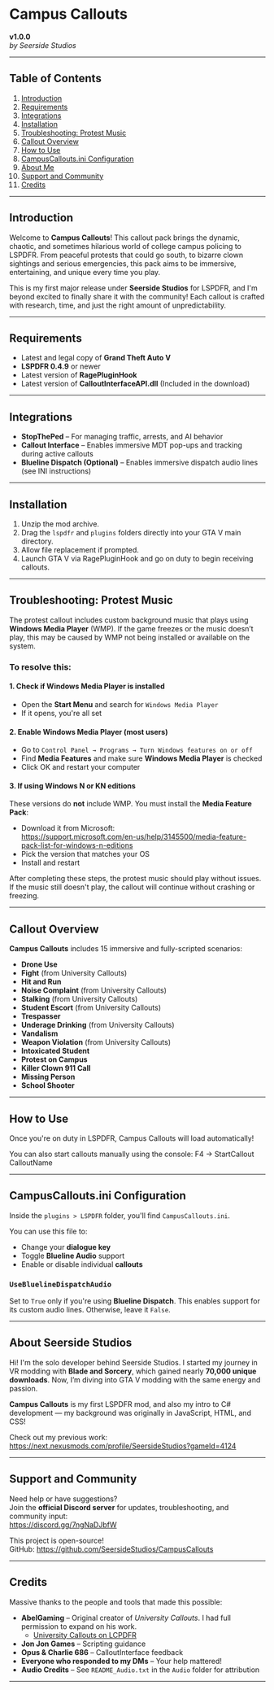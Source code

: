 # Campus Callouts  
**v1.0.0**  
*by Seerside Studios*

---

## Table of Contents  
1. [Introduction](#introduction)  
2. [Requirements](#requirements)  
3. [Integrations](#integrations)  
4. [Installation](#installation)  
5. [Troubleshooting: Protest Music](#troubleshooting-protest-music)  
6. [Callout Overview](#callout-overview)  
7. [How to Use](#how-to-use)  
8. [CampusCallouts.ini Configuration](#campuscalloutsini-configuration)  
9. [About Me](#about-seerside-studios)  
10. [Support and Community](#support-and-community)  
11. [Credits](#credits)

---

## Introduction

Welcome to **Campus Callouts**! This callout pack brings the dynamic, chaotic, and sometimes hilarious world of college campus policing to LSPDFR. From peaceful protests that could go south, to bizarre clown sightings and serious emergencies, this pack aims to be immersive, entertaining, and unique every time you play.

This is my first major release under **Seerside Studios** for LSPDFR, and I'm beyond excited to finally share it with the community! Each callout is crafted with research, time, and just the right amount of unpredictability.

---

## Requirements

- Latest and legal copy of **Grand Theft Auto V**
- **LSPDFR 0.4.9** or newer
- Latest version of **RagePluginHook**
- Latest version of **CalloutInterfaceAPI.dll** (Included in the download)

---

## Integrations

- **StopThePed** – For managing traffic, arrests, and AI behavior  
- **Callout Interface** – Enables immersive MDT pop-ups and tracking during active callouts  
- **Blueline Dispatch (Optional)** – Enables immersive dispatch audio lines (see INI instructions)

---

## Installation

1. Unzip the mod archive.  
2. Drag the `lspdfr` and `plugins` folders directly into your GTA V main directory.  
3. Allow file replacement if prompted.  
4. Launch GTA V via RagePluginHook and go on duty to begin receiving callouts.

---

## Troubleshooting: Protest Music

The protest callout includes custom background music that plays using **Windows Media Player** (WMP). If the game freezes or the music doesn’t play, this may be caused by WMP not being installed or available on the system.

### To resolve this:

#### 1. Check if Windows Media Player is installed
- Open the **Start Menu** and search for `Windows Media Player`
- If it opens, you're all set

#### 2. Enable Windows Media Player (most users)
- Go to `Control Panel → Programs → Turn Windows features on or off`
- Find **Media Features** and make sure **Windows Media Player** is checked
- Click OK and restart your computer

#### 3. If using Windows N or KN editions
These versions do **not** include WMP. You must install the **Media Feature Pack**:

- Download it from Microsoft:  
  https://support.microsoft.com/en-us/help/3145500/media-feature-pack-list-for-windows-n-editions  
- Pick the version that matches your OS
- Install and restart

After completing these steps, the protest music should play without issues. If the music still doesn't play, the callout will continue without crashing or freezing.

---

## Callout Overview

**Campus Callouts** includes 15 immersive and fully-scripted scenarios:

- **Drone Use**  
- **Fight** (from University Callouts)  
- **Hit and Run**  
- **Noise Complaint** (from University Callouts)  
- **Stalking** (from University Callouts)  
- **Student Escort** (from University Callouts)  
- **Trespasser**  
- **Underage Drinking** (from University Callouts)  
- **Vandalism**  
- **Weapon Violation** (from University Callouts)  
- **Intoxicated Student**  
- **Protest on Campus**  
- **Killer Clown 911 Call**  
- **Missing Person**  
- **School Shooter**

---

## How to Use

Once you're on duty in LSPDFR, Campus Callouts will load automatically!

You can also start callouts manually using the console:
F4 -> StartCallout CalloutName


---

## CampusCallouts.ini Configuration

Inside the `plugins > LSPDFR` folder, you'll find `CampusCallouts.ini`.

You can use this file to:
- Change your **dialogue key**
- Toggle **Blueline Audio** support
- Enable or disable individual **callouts**

### `UseBluelineDispatchAudio`
Set to `True` only if you're using **Blueline Dispatch**. This enables support for its custom audio lines. Otherwise, leave it `False`.

---

## About Seerside Studios

Hi! I'm the solo developer behind Seerside Studios. I started my journey in VR modding with **Blade and Sorcery**, which gained nearly **70,000 unique downloads**. Now, I’m diving into GTA V modding with the same energy and passion.

**Campus Callouts** is my first LSPDFR mod, and also my intro to C# development — my background was originally in JavaScript, HTML, and CSS!

Check out my previous work:  
https://next.nexusmods.com/profile/SeersideStudios?gameId=4124

---

## Support and Community

Need help or have suggestions?  
Join the **official Discord server** for updates, troubleshooting, and community input:  
https://discord.gg/7ngNaDJbfW

This project is open-source!  
GitHub: https://github.com/SeersideStudios/CampusCallouts

---

## Credits

Massive thanks to the people and tools that made this possible:

- **AbelGaming** – Original creator of *University Callouts*. I had full permission to expand on his work.
  - [University Callouts on LCPDFR](https://www.lcpdfr.com/downloads/gta5mods/scripts/37722-university-callouts/)
- **Jon Jon Games** – Scripting guidance
- **Opus & Charlie 686** – CalloutInterface feedback
- **Everyone who responded to my DMs** – Your help mattered!
- **Audio Credits** – See `README_Audio.txt` in the `Audio` folder for attribution

---
